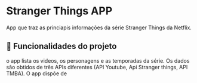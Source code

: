 # Stranger Things APP

App que traz as princiapis informações da série Stranger Things da Netflix.

## 🔨 Funcionalidades do projeto
o app lista os videos, os personagens e as temporadas da série. Os dados são obtidos de três APIs diferentes (API Youtube, Api Stranger things, API TMBA). O app dispõe de 
